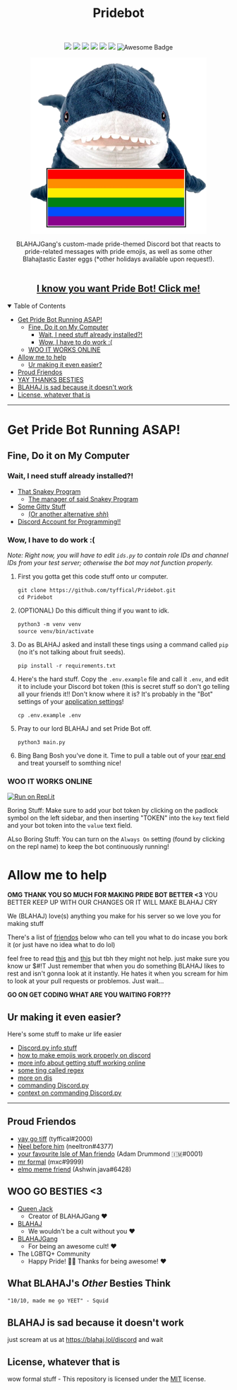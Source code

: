 <h1 align="center">Pridebot</h1>
<br>
<p align="center">
  <a href="https://github.com/tyffical/Pridebot/issues"><img src="https://img.shields.io/github/issues/tyffical/Pridebot"></a>
  <a href="https://github.com/tyffical/Pridebot/network/members"><img src="https://img.shields.io/github/forks/tyffical/Pridebot"></a>
  <a href="https://github.com/tyffical/Pridebot/stargazers"><img src="https://img.shields.io/github/stars/tyffical/Pridebot"></a>
  <a href="https://github.com/tyffical/Pridebot/blob/main/LICENSE"><img src="https://img.shields.io/github/license/tyffical/Pridebot"></a>
  <a  href="https://www.python.org/"><img  src="https://img.shields.io/badge/Made%20with-Python-1f425f.svg"></a>
  <a  href="https://discord.com/invite/763bUceUHb"><img  src="https://img.shields.io/discord/825807863146479657.svg?color=7289da&label=blahajgang&logo=discord&style=flat-square"></a>
  <img src="https://cdn.rawgit.com/sindresorhus/awesome/d7305f38d29fed78fa85652e3a63e154dd8e8829/media/badge.svg" alt="Awesome Badge"/>
</p>
</p>
<p align="center">
  <a href="https://blahaj.lol/discord"><img alt="Pride Bot" title="Pride Bot" src="./images/flags/1.png" width="400" align="center"></a>
</p>

<p align="center">
  BLAHAJGang's custom-made pride-themed Discord bot that reacts to pride-related messages with pride emojis, as well as some other Blahajtastic Easter eggs (*other holidays available upon request!).
  
  <br>
  <br>
  <h2 align="center"><a href="https://discord.com/api/oauth2/authorize?client_id=864548443234107402&permissions=242666032192&scope=bot%20applications.commands">I know you want Pride Bot! Click me!</a></h2>
</p>

<details open="open">
<summary>Table of Contents</summary>

- [Get Pride Bot Running ASAP!](#get-pride-bot-running-asap)
  - [Fine, Do it on My Computer](#fine-do-it-on-my-computer)
    - [Wait, I need stuff already installed?!](#wait-i-need-stuff-already-installed)
    - [Wow, I have to do work :(](#wow-i-have-to-do-work-)
  - [WOO IT WORKS ONLINE](#woo-it-works-online)
- [Allow me to help](#allow-me-to-help)
  - [Ur making it even easier?](#ur-making-it-even-easier)
- [Proud Friendos](#proud-friendos)
- [YAY THANKS BESTIES](#woo-go-besties-3)
- [BLAHAJ is sad because it doesn't work](#blahaj-is-sad-because-it-doesnt-work)
- [License, whatever that is](#license-whatever-that-is)

</details>

---

# Get Pride Bot Running ASAP!

## Fine, Do it on My Computer

### Wait, I need stuff already installed?!

- [That Snakey Program](https://www.python.org/downloads/)
  - [The manager of said Snakey Program](https://pip.pypa.io/en/stable/installation/)
- [Some Gitty Stuff](https://git-scm.com/downloads)
  - [(Or another alternative _shh_)](https://desktop.github.com)
- [Discord Account for Programming!!](https://discordpy.readthedocs.io/en/stable/discord.html)

### Wow, I have to do work :(

_Note: Right now, you will have to edit `ids.py` to contain role IDs and channel IDs from your test server; otherwise the bot may not function properly._

1. First you gotta get this code stuff onto ur computer.
   ```
   git clone https://github.com/tyffical/Pridebot.git
   cd Pridebot
   ```
2. (OPTIONAL) Do this difficult thing if you want to idk.
   ```
   python3 -m venv venv
   source venv/bin/activate
   ```
3. Do as BLAHAJ asked and install these tings using a command called `pip` (no it's not talking about fruit seeds).
   ```
   pip install -r requirements.txt
   ```
4. Here's the hard stuff. Copy the `.env.example` file and call it `.env`, and edit it to include your Discord bot token (this is secret stuff so don't go telling all your friends it!! Don't know where it is? It's probably in the "Bot" settings of your [application settings](https://discord.com/developers/applications)!
   ```
   cp .env.example .env
   ```
5. Pray to our lord BLAHAJ and set Pride Bot off.
   ```
   python3 main.py
   ```
6. Bing Bang Bosh you've done it. Time to pull a table out of your [rear end](https://youtu.be/zHUEs22lhvQ?t=3) and treat yourself to somthing nice!

### WOO IT WORKS ONLINE

[![Run on Repl.it](https://repl.it/badge/github/tyffical/Pridebot)](https://repl.it/github/tyffical/Pridebot)

Boring Stuff: Make sure to add your bot token by clicking on the padlock symbol on the left sidebar, and then inserting "TOKEN" into the `key` text field and your bot token into the `value` text field.

ALso Boring Stuff: You can turn on the `Always On` setting (found by clicking on the repl name) to keep the bot continuously running!

# Allow me to help

**OMG THANK YOU SO MUCH FOR MAKING PRIDE BOT BETTER <3** YOU BETTER KEEP UP WITH OUR CHANGES OR IT WILL MAKE BLAHAJ CRY

We (BLAHAJ) love(s) anything you make for his server so we love you for making stuff

There's a list of [friendos](#proud-friendos) below who can tell you what to do incase you bork it (or just have no idea what to do lol)

feel free to read [this](https://github.com/tyffical/Pridebot/blob/main/CODE_OF_CONDUCT.md) and [this](https://github.com/tyffical/Pridebot/blob/main/CONTRIBUTING.md) but tbh they might not help. just make sure you know ur $#!T 
Just remember that when you do something BLAHAJ likes to rest and isn't gonna look at it instantly. He hates it when you scream for him to look at your pull requests or problemos. Just wait...

**GO ON GET CODING WHAT ARE YOU WAITING FOR???**

## Ur making it even easier?

Here's some stuff to make ur life easier 

- [Discord.py info stuff](https://discordpy.readthedocs.io/en/latest/api.html)
- [how to make emojis work properly on discord](https://gist.github.com/scragly/b8d20aece2d058c8c601b44a689a47a0)
- [more info about getting stuff working online](https://replit.com/talk/learn/Configuring-GitHub-repos-to-run-on-Replit-and-contributing-back/23948)
- [some ting called regex](https://www.w3schools.com/python/python_regex.asp)
- [more on dis](https://cheatography.com/mutanclan/cheat-sheets/python-regular-expression-regex/)
- [commanding Discord.py](https://discord-py-slash-command.readthedocs.io/en/latest/gettingstarted.html)
- [context on commanding Discord.py](https://discord-py-slash-command.readthedocs.io/en/latest/discord_slash.context.html)

---

## Proud Friendos

- [yay go tiff](https://tyffic.al) (tyffical#2000)
- [Neel before him](https://neeltron.com) (neeltron#4377)
- [your favourite Isle of Man friendo](https://adamd.fyi/) (Adam Drummond 🇮🇲#0001)
- [mr formal](https://m.omg.lol) (mxc#9999)
- [elmo meme friend](https://github.com/ashwinexe) (Ashwin.java#6428)

## WOO GO BESTIES <3

- [Queen Jack](https://poly.work/jacklynbiggin)
  - Creator of BLAHAJGang &#x2764;&#xFE0F;
- [BLAHAJ](https://www.ikea.com/us/en/p/blahaj-soft-toy-shark-90373590/)
  - We wouldn't be a cult without you &#x2764;&#xFE0F;
- [BLAHAJGang](https://blahajgang.lol/)
  - For being an awesome cult! &#x2764;&#xFE0F;
- The LGBTQ+ Community
  - Happy Pride! &#x1F3F3;&#xFE0F;&#x200D;&#x1F308; Thanks for being awesome! &#x2764;&#xFE0F;

## What BLAHAJ's _Other_ Besties Think
```"10/10, made me go YEET" - Squid```

## BLAHAJ is sad because it doesn't work

just scream at us at https://blahaj.lol/discord and wait
## License, whatever that is

wow formal stuff - This repository is licensed under the [MIT](https://choosealicense.com/licenses/mit/) license.
